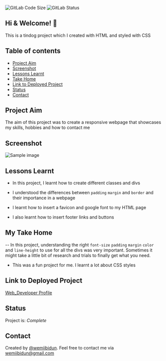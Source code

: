 ![GitLab Code Size](https://img.shields.io/github/languages/code-size/wemiibidun/my_first_webpage)
![GitLab Status](https://flat.badgen.net/github/status/micromatch/micromatch)

## Hi & Welcome! 👋

This is a tindog project which I created with HTML and styled with CSS


## Table of contents
* [Project Aim](#project-aim)
* [Screenshot](#screenshot)
* [Lessons Learnt](#lessons-learnt)
* [Take Home](#my-take-home)
* [Link to Deployed Project](#link-to-deployed-project)
* [Status](#status)
* [Contact](#contact)


## Project Aim
The aim of this project was to create a responsive webpage that showcases my skills, hobbies and how to contact me 

## Screenshot
![Sample image](https://github.com/wemiibidun/my_first_webpage/blob/master/webpage_screenshot.png)


## Lessons Learnt

- In this project, I learnt how to create different classes and divs

- I understood the differences between `padding` `margin` and `border`  and their importance in a webpage

- I learnt how to insert a favicon and google font to my HTML page

- I also learnt how to insert footer links and buttons



## My Take Home

-- In this project, understanding the right `font-size` `padding` `margin` `color` and `line-height` to use for all the divs was very important. Sometimes it might take a little bit of research and trials to finally get what you need.

- This was a fun project for me. I learnt a lot about CSS styles


## Link to Deployed Project
[Web_Developer Profile](https://wemiibidun.github.io/my_first_webpage/)


## Status
Project is: _Complete_

## Contact
Created by [@wemiibidun](https://twitter.com/wemiibidun/). Feel free to contact me via wemiibidun@gmail.com
